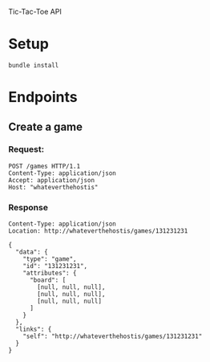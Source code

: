 Tic-Tac-Toe API

# Setup

```
bundle install
```

# Endpoints

## Create a game

### Request:
```http
POST /games HTTP/1.1
Content-Type: application/json
Accept: application/json
Host: "whateverthehostis"
```

### Response

```http
Content-Type: application/json
Location: http://whateverthehostis/games/131231231

{
  "data": {
    "type": "game",
    "id": "131231231",
    "attributes": {
      "board": [
        [null, null, null],
        [null, null, null],
        [null, null, null]
      ]
    }
  },
  "links": {
    "self": "http://whateverthehostis/games/131231231"
  }
}
```
